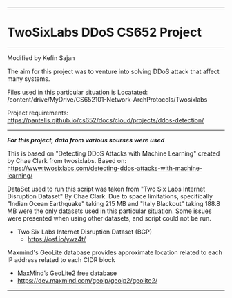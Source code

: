 ------
# TwoSixLabs DDoS CS652 Project

------
Modified by Kefin Sajan

The aim for this project was to venture into solving DDoS attack that affect many systems.  

 Files used in this particular situation is Locatated: /content/drive/MyDrive/CS652101-Network-ArchProtocols/Twosixlabs 

Project requirements: https://pantelis.github.io/cs652/docs/cloud/projects/ddos-detection/

------

___For this project, data from various sourses were used___ 

This is based on "Detecting DDoS Attacks with Machine Learning" created by Chae Clark from twosixlabs.
Based on: https://www.twosixlabs.com/detecting-ddos-attacks-with-machine-learning/ 


DataSet used to run this script was taken from "Two Six Labs Internet Disruption Dataset" By Chae Clark. Due to space limitations, specifically "Indian Ocean Earthquake" taking 215 MB and "Italy Blackout" taking 188.8 MB were the only datasets used in this particular situation. Some issues were presented when using other datasets, and script could not be run. 
- Two Six Labs Internet Disruption Dataset (BGP)
  - https://osf.io/ywz4t/



Maxmind's GeoLite database provides approximate location related to each IP address related to each CIDR block 
 - MaxMind’s GeoLite2 free database  
  - https://dev.maxmind.com/geoip/geoip2/geolite2/ 
  
------

